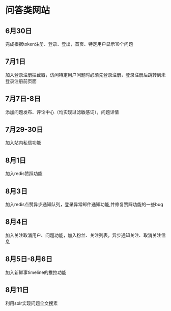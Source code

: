 # 问答类网站
## 6月30日
完成根据token注册、登录、登出，首页、特定用户显示10个问题

## 7月1日
加入登录注册拦截器，访问特定用户问题时必须先登录注册，登录注册后跳转到未登录注册前页面

## 7月7日-8日
添加问题发布、评论中心（均实现过滤敏感词），问题详情

## 7月29-30日
加入站内私信功能

## 8月1日
加入redis赞踩功能

## 8月3日
加入redis点赞异步通知队列，登录异常邮件通知功能,并修复赞踩功能的一些bug

## 8月4日
加入关注取消用户、问题功能，加入粉丝、关注列表，异步通知关注、取消关注信息


## 8月5日-8月6日
加入新鲜事timeline的推拉功能

## 8月11日
利用solr实现问题全文搜素

